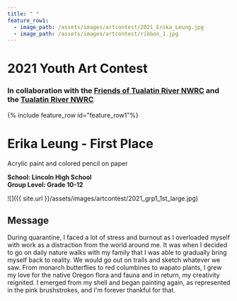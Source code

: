 ```yaml
---
title: " "
feature_row1:
  - image_path: /assets/images/artcontest/2021_Erika_Leung.jpg
  - image_path: /assets/images/artcontest/ribbon_1.jpg
---
```


# 2021 Youth Art Contest

### In collaboration with the [Friends of Tualatin River NWRC](https://fotr.wildapricot.org/) and the [Tualatin River NWRC](https://www.fws.gov/refuge/Tualatin_River/)

{% include feature_row id="feature_row1"%}

# Erika Leung - First Place  
Acrylic paint and colored pencil on paper  

**School: Lincoln High School**  
**Group Level: Grade 10-12**  

![]({{ site.url }}/assets/images/artcontest/2021_grp1_1st_large.jpg)

## Message

During quarantine, I faced a lot of stress and burnout as I overloaded myself with work as a distraction from the world around me. It was when I decided to go on daily nature walks with my family that I was able to gradually bring myself back to reality. We would go out on trails and sketch whatever we saw. From monarch butterflies to red columbines to wapato plants, I grew my love for the native Oregon flora and fauna and in return, my creativity reignited. I emerged from my shell and began painting again, as represented in the pink brushstrokes, and I'm forever thankful for that.
